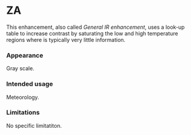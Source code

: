 # ZA

This enhancement, also called *General IR enhancement*, uses a look-up table to increase contrast by saturating the low and high temperature regions where is typically very little information.

### Appearance

Gray scale.

### Intended usage

Meteorology.

### Limitations

No specific limitatiton.